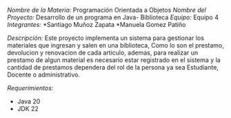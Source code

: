 *Nombre de la Materia:* Programación Orientada a Objetos
*Nombre del Proyecto:* Desarrollo de un programa en Java- Biblioteca
*Equipo:* Equipo 4
*Integrantes:*
*Santiago Muñoz Zapata
*Manuela Gomez Patiño

*Descripción:*
Este proyecto implementa un sistema para gestionar los materiales que ingresan y salen en una biblioteca,
Como lo son  el prestamo, devolucion y renovacion de cada articulo, ademas, para realizar un prestamo de algun material
es necesario estar registrado en el sistema y la cantidad de prestamos dependera del rol de la persona ya sea Estudiante, Docente o administrativo.
 
*Requerimientos:*
* Java 20
* JDK 22
